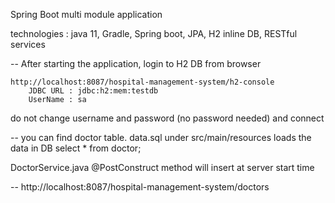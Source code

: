 Spring Boot multi module application

technologies : java 11, Gradle, Spring boot, JPA, H2 inline DB, RESTful services

-- After starting the application, login to H2 DB from browser
	
	http://localhost:8087/hospital-management-system/h2-console
		JDBC URL : jdbc:h2:mem:testdb
		UserName : sa

do not change username and password (no password needed) and connect
	
-- you can find doctor table. data.sql under src/main/resources loads the data in DB
	select * from doctor; 

DoctorService.java @PostConstruct method will insert at server start time

-- http://localhost:8087/hospital-management-system/doctors





	
